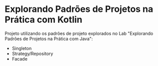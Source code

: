# Explorando Padrões de Projetos na Prática com Kotlin

Projeto utilizando os padrões de projeto explorados no Lab "Explorando Padrões de Projetos na Prática com Java":
- Singleton
- Strategy/Repository
- Facade